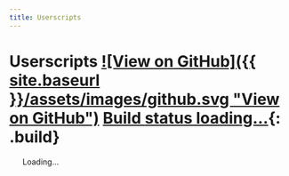 ```yaml
---
title: Userscripts
---
```


# Userscripts <span>[![View on GitHub]({{ site.baseurl }}/assets/images/github.svg "View on GitHub")](https://github.com/Charcoal-SE/Userscripts) [Build <span>status loading…</span>](//travis-ci.org/Charcoal-SE/userscripts){: .build}</span>

<ul class="scripts">
  Loading…
</ul>
<script src="https://wzrd.in/standalone/userscript-parser@0.3.1" charset="utf-8"></script>
<script src="https://wzrd.in/standalone/listify@1.0.0" charset="utf-8"></script>
<script src="https://wzrd.in/standalone/file-size@1.0.0" charset="utf-8"></script>
<link href="{{ site.baseurl }}/assets/css/userscripts.css" rel="stylesheet">
<script defer src="{{ site.baseurl }}/assets/js/userscripts.js" charset="utf-8"></script>
